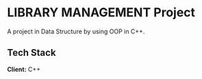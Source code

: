 # LIBRARY MANAGEMENT Project

A project in Data Structure by using OOP in C++.


## Tech Stack

**Client:** C++


